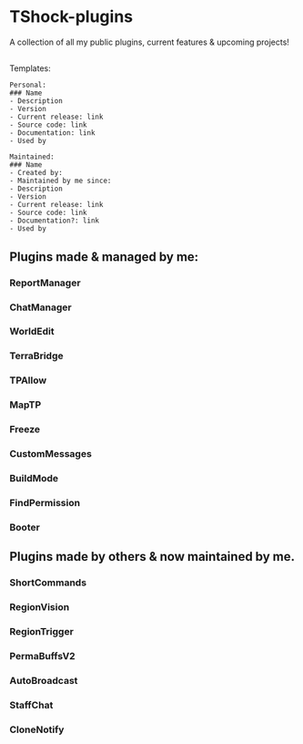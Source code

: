 # TShock-plugins
A collection of all my public plugins, current features &amp; upcoming projects!

##
Templates:
```
Personal:
### Name
- Description
- Version
- Current release: link
- Source code: link
- Documentation: link
- Used by
```

```
Maintained:
### Name
- Created by:
- Maintained by me since:
- Description
- Version
- Current release: link
- Source code: link
- Documentation?: link
- Used by
```
##
## Plugins made & managed by me:

### ReportManager

### ChatManager

### WorldEdit

### TerraBridge

### TPAllow

### MapTP

### Freeze

### CustomMessages

### BuildMode

### FindPermission

### Booter

## Plugins made by others & now maintained by me.

### ShortCommands

### RegionVision

### RegionTrigger

### PermaBuffsV2

### AutoBroadcast

### StaffChat

### CloneNotify

